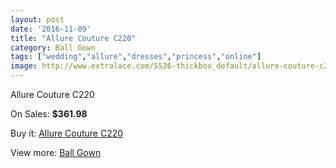 ```yaml
---
layout: post
date: '2016-11-09'
title: "Allure Couture C220"
category: Ball Gown
tags: ["wedding","allure","dresses","princess","online"]
image: http://www.extralace.com/5526-thickbox_default/allure-couture-c220.jpg
---
```

Allure Couture C220

On Sales: **$361.98**
<a href="https://www.extralace.com/ball-gown/2625-allure-couture-c220.html"><amp-img layout="responsive" width="600" height="600" src="//www.extralace.com/5526-thickbox_default/allure-couture-c220.jpg" alt="Allure Couture C220 0" /></a>
<a href="https://www.extralace.com/ball-gown/2625-allure-couture-c220.html"><amp-img layout="responsive" width="600" height="600" src="//www.extralace.com/5527-thickbox_default/allure-couture-c220.jpg" alt="Allure Couture C220 1" /></a>
<a href="https://www.extralace.com/ball-gown/2625-allure-couture-c220.html"><amp-img layout="responsive" width="600" height="600" src="//www.extralace.com/5528-thickbox_default/allure-couture-c220.jpg" alt="Allure Couture C220 2" /></a>
<a href="https://www.extralace.com/ball-gown/2625-allure-couture-c220.html"><amp-img layout="responsive" width="600" height="600" src="//www.extralace.com/5529-thickbox_default/allure-couture-c220.jpg" alt="Allure Couture C220 3" /></a>

Buy it: [Allure Couture C220](https://www.extralace.com/ball-gown/2625-allure-couture-c220.html "Allure Couture C220")

View more: [Ball Gown](https://www.extralace.com/3-ball-gown "Ball Gown")